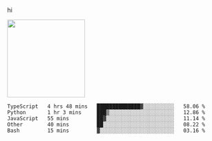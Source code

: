 hi

<img height="180em" src="https://github-readme-stats.vercel.app/api?username=AProductiveNerd&show_icons=true&hide_border=true&&count_private=true&include_all_commits=true" />

<!--START_SECTION:waka-->
```text
TypeScript   4 hrs 48 mins   ██████████████▓░░░░░░░░░░   58.06 % 
Python       1 hr 3 mins     ███▒░░░░░░░░░░░░░░░░░░░░░   12.86 % 
JavaScript   55 mins         ██▓░░░░░░░░░░░░░░░░░░░░░░   11.14 % 
Other        40 mins         ██░░░░░░░░░░░░░░░░░░░░░░░   08.22 % 
Bash         15 mins         ▓░░░░░░░░░░░░░░░░░░░░░░░░   03.16 % 
```
<!--END_SECTION:waka-->
